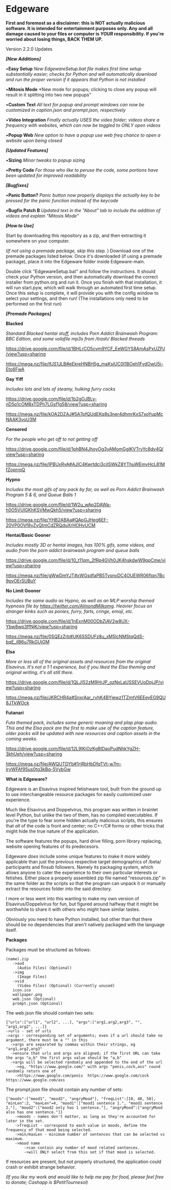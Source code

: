 # Edgeware
**First and foremost as a disclaimer: this is NOT actually malicious software. It is intended for entertainment purposes only. Any and all damage caused to your files or computer is _YOUR_ responsibility. If you're worried about losing things, BACK THEM UP.**

Version 2.2.0 Updates

   _**[New Additions]**_
   
•**Easy Setup** *New EdgewareSetup.bat file makes first time setup substantially easier; checks for Python and will automatically download and run the proper version if it appears that Python is not installed*

•**Mitosis Mode** *New mode for popups; clicking to close any popup will result in it splitting into two new popups"

•**Custom Text** *All text for popup and prompt windows can now be customized in caption.json and prompt.json, respectively*

•**Video Integration** *Finally actually USES the video folder; videos share a frequency with websites, which can now be toggled to ONLY open videos*

•**Popup Web** *New option to have a popup use web freq chance to open a website upon being closed*

   _**[Updated Features]**_

•**Sizing** *Minor tweaks to popup sizing*

•**Pretty Code** *For those who like to peruse the code, some portions have been updated for improved readability*

   _**[Bugfixes]**_
   
•**Panic Button?** *Panic button now properly displays the actually key to be pressed for the panic function instead of the keycode*

•**Bugfix Patch B** *Updated text in the "About" tab to include the addition of videos and explain "Mitosis Mode"*

_**[How to Use]**_

Start by downloading this repository as a zip, and then extracting it somewhere on your computer.

(*If not using a premade package, skip this step.* )
Download one of the premade packages listed below. Once it's downloaded (if using a premade package), place it into the Edgeware folder inside Edgeware-main. 

Double click "EdgewareSetup.bat" and follow the instructions. It should check your Python version, and then automatically download the correct installer from python.org and run it. Once you finish with that installation, it will run start.pyw, which will walk through an automated first time setup. Once this setup is complete, it will provide you with the config window to select your settings, and then run! (The installations only need to be performed on the first run)

   _**[Premade Packages]**_

**Blacked**

*Standard Blacked hentai stuff, includes Porn Addict Brainwash Program: BBC Edition, and some volafile mp3s from /trash/ Blacked threads*

https://drive.google.com/file/d/1BHLrCO5cvm9YCF_EeWGYS8AmAsPxUZPJ/view?usp=sharing

https://mega.nz/file/IfJS1JLB#eEkreHNBH5g_maKsiUC0I1BOeh1FvdOwU5i-Eto6FwA

**Gay Yiff**

*Includes lots and lots of steamy, hulking furry cocks*

https://drive.google.com/file/d/1b2gOJBLy-nD5p1cOM8xTDPh7LGsf1g58/view?usp=sharing

https://mega.nz/file/kOA2DZAJ#5A7pfQUdEKq8s3ner4dhmrKxS7xoYupMcNAAK3voU3M

**Censored**

*For the people who get off to not getting off*

https://drive.google.com/file/d/1phBN4JhoyOg3yAMomGgIKVTryYc8dv4Q/view?usp=sharing

https://mega.nz/file/lPBUxRyA#AJlC4Kwrtdci3cjISWkZ8YThuWEmyHcL81MfZoprrqQ

**Hypno**

*Includes the most gifs of any pack by far, as well as Porn Addict Brainwash Program 5 & 6, and Queue Balls 1*

https://drive.google.com/file/d/1W2u_wAp2DAWa-h0O5VUlGKhKSVMwQkh5/view?usp=sharing

https://mega.nz/file/YHB2ABAa#QApGJHeg6EF-20VP0OVf8yZyQtmCdZRQduXrHOHvUCM

**Hentai/Basic Gooner**

*Includes mostly 3D or hentai images, has 100% gifs, some videos, and audio from the porn addict brainwash program and queue balls*

https://drive.google.com/file/d/10_t11qm_2fRp4GVh0JK4hskdwW9ppCme/view?usp=sharing

https://mega.nz/file/gWwDmYJT#xWGsdfaPB5TvsnvDC4OUEWR06flqn7Bc9pvOErSUBuY

**No Limit Gooner**

*Includes the same audio as Hypno, as well as an MLP worship themed hypnosis file by https://twitter.com/AlmondMilkomg. Heavier focus on stranger kinks such as ponies, furry, farts, cringe, emoji, etc.*

https://drive.google.com/file/d/1nExnM00ODbZjAV2w8UX-Ybw8wp3ffNjK/view?usp=sharing

https://mega.nz/file/0SQEzZrb#UK6SSDUFz8u_xM5lcNMStqQdS-bqE_ilB6u7RkGUjGM

**Elsa**

*More or less all of the original assets and resources from the original Elsavirus. It's not a 1:1 experience, but if you liked the Elsa theming and original writing, it's all still there.*

https://drive.google.com/file/d/1QLJI52zM9HrJP_ozNxLaUSSEVUoDpjJP/view?usp=sharing

https://mega.nz/file/JKRCHR4a#SnxrAar_rvhK4BYjewz1TZmtV6EEeyEG9QU8JTkWOck

**Futanari**

*Futa themed pack, includes some generic moaning and plap plap audio. This and the Elsa pack are the first to make use of the caption feature, older packs will be updated with new resources and caption assets in the coming weeks.*

https://drive.google.com/file/d/12L9lKiOzKgBlDaoPudNhkYgZH-3khUeh/view?usp=sharing

https://mega.nz/file/AWQUTDYb#1rjRbHbDfqTVt-w7m-IryWFAf95us0tg3kBq-5VybGw


__**What is Edgeware?**__

Edgeware is an Elsavirus inspired fetishware tool, built from the ground up to use interchangeable resource packages for easily customized user experience.

Much like Elsavirus and Doppelvirus, this program was written in brainlet level Python, but unlike the two of them, has no compiled executables. If you're the type to fear some hidden actually malicious scripts, this ensures that *all* of the code is front and center; no C++/C# forms or other tricks that might hide the true nature of the application.


The software features the popups, hard drive filling, porn library replacing, website opening features of its predecesors.

Edgeware *does* include some unique features to make it more widely applicable than just the previous respective target demographics of /beta/ participants and finsub followers. Namely its packaging system, which allows anyone to cater the experience to their own particular interests or fetishes. Either place a properly assembled zip file named "resources.zip" in the same folder as the scripts so that the program can unpack it or manually extract the resources folder into the said directory.

I more or less went into this wanting to make my own version of Elsavirus/Doppelvirus for fun, but figured around halfway that it might be worthwhile to share it with others who might have similar tastes.

Obviously you need to have Python installed, but other than that there should be no dependencies that aren't natively packaged with the language itself.

__**Packages**__

  Packages must be structured as follows:
  
    (name).zip
       ->aud
         (Audio Files) (Optional)
       ->img
         (Image Files)
       ->vid
         (Video Files) (Optional) (Currently unused)
       icon.ico
       wallpaper.png
       web.json (Optional)
       prompt.json (Optional)
   
  The web.json file should contain two sets:
  
    {"urls":["url1", "url2", ...], "args":["arg1,arg2,arg3", "", "arg1,arg2", ...]}
    ->urls - set of urls
    ->args - corresponding set of arguments; even if a url should take no argument, there must be a "" in this
      ->args are separated by commas within their strings, eg "arg1,arg2,arg3"
      ->ensure that urls and args are aligned; if the first URL can take the args "a,b" the first args value should be "a,b"
      ->args will be selected randomly and appended to the end of the url
        ->eg, "https://www.google.com/" with args "penis,cock,ass" cound randomly return one of 
        ->https://www.google.com/penis  https://www.google.com/cock  https://www.google.com/ass
        
  The prompt.json file should contain any number of sets:
  
    {"moods":["mood1", "mood2", "angryMood"], "freqList":[10, 40, 50], "minLen":2, "maxLen"=4, "mood1":["mood1 sentence 1.", "mood1 sentence 2."], "mood2":["mood2 only has 1 sentence."], "angryMood":["angryMood also has one sentence."]}
        ->moods - names don't matter, as long as they're accounted for later in the set.
        ->freqList - correspond to each value in moods, define the frequency of that mood being selected.
        ->min/maxLen - minimum number of sentences that can be selected vs maximum.
        ->mood name
            ->can contain any number of mood related sentences.
            ->will ONLY select from this set if that mood is selected.
            
If resources are present, but not properly structured, the application could crash or exhibit strange behavior.

*(If you like my work and would like to help me pay for food, please feel free to donate; Cashapp is $PetitTournesol)*
